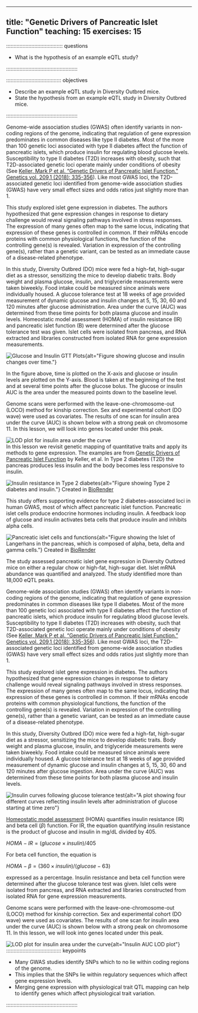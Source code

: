 
---
title: "Genetic Drivers of Pancreatic Islet Function"
teaching: 15
exercises: 15
---

:::::::::::::::::::::::::::::::::::::: questions 

- What is the hypothesis of an example eQTL study?

::::::::::::::::::::::::::::::::::::::::::::::::

::::::::::::::::::::::::::::::::::::: objectives

- Describe an example eQTL study in Diversity Outbred mice.
- State the hypothesis from an example eQTL study in Diversity Outbred mice.

::::::::::::::::::::::::::::::::::::::::::::::::

Genome-wide association studies (GWAS) often identify variants in non-coding 
regions of the genome, indicating that regulation of gene expression 
predominates in common diseases like type II diabetes. Most of the more than 100 
genetic loci associated with type II diabetes affect the function of pancreatic 
islets, which produce insulin for regulating blood glucose levels. 
Susceptibility to type II diabetes (T2D) increases with obesity, such that 
T2D-associated genetic loci operate mainly under conditions of obesity (See 
[Keller, Mark P et al. “Genetic Drivers of Pancreatic Islet Function.” Genetics vol. 209,1 (2018): 335-356](https://www.ncbi.nlm.nih.gov/pmc/articles/PMC5937189/)). Like 
most GWAS loci, the T2D-associated genetic loci identified from genome-wide 
association studies (GWAS) have very small effect sizes and odds ratios just 
slightly more than 1.

This study explored islet gene expression in diabetes. The authors hypothesized 
that gene expression changes in response to dietary challenge would reveal 
signaling pathways involved in stress responses. The expression of many genes
often map to the same locus, indicating that expression of these genes is
controlled in common. If their mRNAs encode proteins with common physiological 
functions, the function of the controlling gene(s) is revealed. Variation in 
expression of the controlling gene(s), rather than a genetic variant, can be 
tested as an immediate cause of a disease-related phenotype.

In this study, Diversity Outbred (DO) mice were fed a high-fat, high-sugar diet 
as a stressor, sensitizing the mice to develop diabetic traits. Body weight and 
plasma glucose, insulin, and triglyceride measurements were taken biweekly. 
Food intake could be measured since animals were individually housed. A glucose 
tolerance test at 18 weeks of age provided measurement of dynamic glucose and 
insulin changes at 5, 15, 30, 60 and 120 minutes after glucose administration. 
Area under the curve (AUC) was determined from these time points for both plasma 
glucose and insulin levels. Homeostatic model assessment (HOMA) of insulin 
resistance (IR) and pancreatic islet function (B) were determined after the 
glucose tolerance test was given. Islet cells were isolated from pancreas, and 
RNA extracted and libraries constructed from isolated RNA for gene expression 
measurements.

![Glucose and Insulin GTT Plots](fig/gtt_auc_example.png){alt="Figure showing glucose and insulin changes over time."}

In the figure above, time is plotted on the X-axis and glucose or insulin levels
are plotted on the Y-axis. Blood is taken at the beginning of the test and at
several time points after the glucose bolus. The glucose or insulin
AUC is the area under the measured points down to the baseline level.

Genome scans were performed with the leave-one-chromosome-out (LOCO) method for
kinship correction. Sex and experimental cohort (DO wave) were used as 
covariates. The results of one scan for insulin area under the curve (AUC) is 
shown below with a strong peak on chromosome 11. In this lesson, we will look
into genes located under this peak.

![LOD plot for insulin area under the curve](fig/insulin-auc-lod-plot.png)  
In this lesson we revisit genetic mapping of quantitative traits and apply its
methods to gene expression. The examples are from 
[Genetic Drivers of Pancreatic Islet Function](https://doi.org/10.1534/genetics.118.300864)
by Keller, et al. In Type 2 diabetes (T2D) the pancreas produces less insulin 
and the body becomes less responsive to insulin.

![Insulin resistance in Type 2 diabetes](fig/healthy-vs-T2D.png){alt="Figure showing Type 2 diabetes and insulin."}
Created in [BioRender](https://BioRender.com)

This study offers supporting evidence for type 2 diabetes-associated loci in 
human GWAS, most of which affect pancreatic islet function. Pancreatic islet
cells produce endocrine hormones including insulin. A feedback loop of glucose
and insulin activates beta cells that produce insulin and inhibits alpha cells.

![Pancreatic islet cells and functions](fig/pancreatic-islet.png){alt="Figure showing the Islet of Langerhans in the pancreas, which is composed of alpha, beta, delta and gamma cells."}
Created in [BioRender](https://BioRender.com)

The study assessed pancreatic islet gene expression in Diversity Outbred mice on 
either a regular chow or high-fat, high-sugar diet. Islet mRNA abundance was 
quantified and analyzed. The study identified more than 18,000 eQTL peaks.

Genome-wide association studies (GWAS) often identify variants in non-coding 
regions of the genome, indicating that regulation of gene expression 
predominates in common diseases like type II diabetes. Most of the more than 100 
genetic loci associated with type II diabetes affect the function of pancreatic 
islets, which produce insulin for regulating blood glucose levels. 
Susceptibility to type II diabetes (T2D) increases with obesity, such that 
T2D-associated genetic loci operate mainly under conditions of obesity (See 
[Keller, Mark P et al. “Genetic Drivers of Pancreatic Islet Function.” Genetics vol. 209,1 (2018): 335-356](https://www.ncbi.nlm.nih.gov/pmc/articles/PMC5937189/)). Like 
most GWAS loci, the T2D-associated genetic loci identified from genome-wide 
association studies (GWAS) have very small effect sizes and odds ratios just 
slightly more than 1.

This study explored islet gene expression in diabetes. The authors hypothesized 
that gene expression changes in response to dietary challenge would reveal 
signaling pathways involved in stress responses. The expression of many genes
often map to the same locus, indicating that expression of these genes is
controlled in common. If their mRNAs encode proteins with common physiological 
functions, the function of the controlling gene(s) is revealed. Variation in 
expression of the controlling gene(s), rather than a genetic variant, can be 
tested as an immediate cause of a disease-related phenotype.

In this study, Diversity Outbred (DO) mice were fed a high-fat, high-sugar diet 
as a stressor, sensitizing the mice to develop diabetic traits. Body weight and 
plasma glucose, insulin, and triglyceride measurements were taken biweekly. 
Food intake could be measured since animals were individually housed. A glucose 
tolerance test at 18 weeks of age provided measurement of dynamic glucose and 
insulin changes at 5, 15, 30, 60 and 120 minutes after glucose ingestion. 
Area under the curve (AUC) was determined from these time points for both plasma 
glucose and insulin levels. 


![Insulin curves following glucose tolerance test](fig/insulin-area-under-curve.png){alt="A plot showing four different curves reflecting insulin levels after administration of glucose starting at time zero"}

[Homeostatic model assessment](https://en.wikipedia.org/wiki/Homeostatic_model_assessment)
(HOMA) quantifies insulin resistance (IR) and beta cell ($\beta$) function. For
IR, the equation quantifying insulin resistance is the product of glucose and
insulin in mg/dL divided by 405.

$HOMA-IR = (glucose \times insulin) / 405$

For beta cell function, the equation is 

$HOMA-\beta = (360 \times insulin) / (glucose - 63)$

expressed as a percentage. Insulin resistance and beta cell function were 
determined after the glucose tolerance test was given. Islet cells were isolated 
from pancreas, and RNA extracted and libraries constructed from isolated RNA for 
gene expression measurements.

Genome scans were performed with the leave-one-chromosome-out (LOCO) method for
kinship correction. Sex and experimental cohort (DO wave) were used as 
covariates. The results of one scan for insulin area under the curve (AUC) is 
shown below with a strong peak on chromosome 11. In this lesson, we will look
into genes located under this peak.

![LOD plot for insulin area under the curve](fig/insulin-auc-lod-plot.png){alt="Insulin AUC LOD plot"}
::::::::::::::::::::::::::::::::::::: keypoints 

- Many GWAS studies identify SNPs which to no lie within coding regions of the
genome.
- This implies that the SNPs lie within regulatory sequences which affect gene
expression levels.
- Merging gene expression with physiological trait QTL mapping can help to
identify genes which affect physiological trait variation.

::::::::::::::::::::::::::::::::::::::::::::::::
